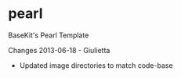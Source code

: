 pearl
=====

BaseKit's Pearl Template

Changes 2013-06-18 - Giulietta
+ Updated image directories to match code-base
